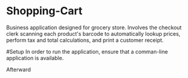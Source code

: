 # Shopping-Cart
Business application designed for grocery store. Involves the checkout clerk scanning each product's barcode to automatically lookup prices, perform tax and total calculations, and print a customer receipt.

#Setup
In order to run the application, ensure that a comman-line application is available.

Afterward
